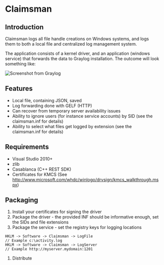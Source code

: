 Claimsman
===========

Introduction
------------

Claimsman logs all file handle creations on Windows systems, and logs them to both a local file and centralized log management system.

The application consists of a kernel driver, and an application (windows service) that forwards the data to Graylog installation. The outcome will look something like:

![Screenshot from Graylog](https://raw.githubusercontent.com/mikkolehtisalo/claimsman/master/doc/claimsman.png "Screenshot from Graylog")

Features
--------

* Local file, containing JSON, saved
* Log forwarding done with GELF (HTTP)
* Can recover from temporary server availability issues
* Ability to ignore users (for instance service accounts) by SID  (see the claimsman.inf for details)
* Ability to select what files get logged by extension (see the claimsman.inf for details)

Requirements
------------

* Visual Studio 2010+
* zlib
* Casablanca (C++ REST SDK)
* Certificates for KMCS (See http://www.microsoft.com/whdc/winlogo/drvsign/kmcs_walkthrough.mspx)

Packaging
---------

1. Install your certificates for signing the driver
1. Package the driver - the provided INF should be informative enough, set the SIDs and file extensions
1. Package the service - set the registry keys for logging locations
```
HKLM -> Software -> Claimsman -> LogFile
// Example c:\activity.log
HKLM -> Software -> Claimsman -> LogServer
// Example http://myserver.mydomain:1201
```
1. Distribute

